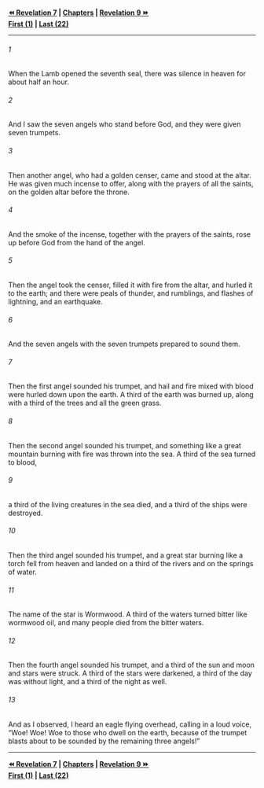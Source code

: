   
**[⏪ Revelation 7](./Revelation%207.md) | [Chapters](./_index.md) | [Revelation 9 ⏩](./Revelation%209.md)**  
**[First (1)](./Revelation%201.md) | [Last (22)](./Revelation%2022.md)**  
  
---  
  
###### 1  
When the Lamb opened the seventh seal, there was silence in heaven for about half an hour.  
  
###### 2  
And I saw the seven angels who stand before God, and they were given seven trumpets.  
  
###### 3  
Then another angel, who had a golden censer, came and stood at the altar. He was given much incense to offer, along with the prayers of all the saints, on the golden altar before the throne.  
  
###### 4  
And the smoke of the incense, together with the prayers of the saints, rose up before God from the hand of the angel.  
  
###### 5  
Then the angel took the censer, filled it with fire from the altar, and hurled it to the earth; and there were peals of thunder, and rumblings, and flashes of lightning, and an earthquake.  
  
###### 6  
And the seven angels with the seven trumpets prepared to sound them.  
  
###### 7  
Then the first angel sounded his trumpet, and hail and fire mixed with blood were hurled down upon the earth. A third of the earth was burned up, along with a third of the trees and all the green grass.  
  
###### 8  
Then the second angel sounded his trumpet, and something like a great mountain burning with fire was thrown into the sea. A third of the sea turned to blood,  
  
###### 9  
a third of the living creatures in the sea died, and a third of the ships were destroyed.  
  
###### 10  
Then the third angel sounded his trumpet, and a great star burning like a torch fell from heaven and landed on a third of the rivers and on the springs of water.  
  
###### 11  
The name of the star is Wormwood. A third of the waters turned bitter like wormwood oil, and many people died from the bitter waters.  
  
###### 12  
Then the fourth angel sounded his trumpet, and a third of the sun and moon and stars were struck. A third of the stars were darkened, a third of the day was without light, and a third of the night as well.  
  
###### 13  
And as I observed, I heard an eagle flying overhead, calling in a loud voice, “Woe! Woe! Woe to those who dwell on the earth, because of the trumpet blasts about to be sounded by the remaining three angels!”  
  
  
---  
  
**[⏪ Revelation 7](./Revelation%207.md) | [Chapters](./_index.md) | [Revelation 9 ⏩](./Revelation%209.md)**  
**[First (1)](./Revelation%201.md) | [Last (22)](./Revelation%2022.md)**  
  
